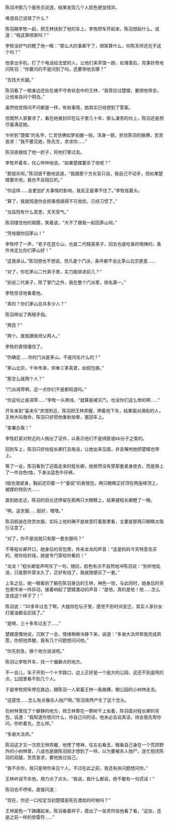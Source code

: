 陈羽冲那几个服务员说道，结果发现几个人脸色更加怪异。

难道自己说错了什么？

陈羽跟李牧一起，把王林扶到了他的车上，李牧把车开起来，陈羽想起什么，说道：“咱这算绑架吗？”

李牧没好气的瞪了他一眼：“那么大的事都干了，绑架算什么，你陈天师还在乎这个吗？”

他拿出手机，打了个电话给法堂的人，让他们来茶馆一趟，处理善后，完事好奇地问陈羽：“你要问的不是问到了吗，还要带他去哪？”

“去找大长腿。”

陈羽看了一眼身边还处在魂不守舍状态中的王林，“我答应过楚蝶，要把他带去，让他亲自问个明白。”

虽然他觉得问不问都是一样，有些事情，她其实已经想到了答案。

但既然人家要求了，看在她被封印在坛子里几十年、那么凄苦的份上，陈羽还是想尽量满足她。

乍听到“楚蝶”的名字，亡灵仿佛如梦初醒一般，浑身一颤，抓住陈羽的胳膊，苦苦哀求：“我不要见她，陈先生，求求你……”

陈羽直接给了他一肘子，将他打晕过去。

李牧开着车，忧心忡忡地说，“如果楚蝶要杀了他呢？”

“那就杀呗。”陈羽很干脆地说道，“我跟那个方长官只说，我自己不动手，但如果楚蝶要杀他，我也不会阻拦的。”

“你这样……会更加扩大事情的影响，我反正是罩不住了。”李牧摇着头。

“算了，我就知道你会把事情搞得不可收拾，已经习惯了。”

“当监院有什么意思，天天受气。”

陈羽搂住他的肩膀，笑着说，“大不了跟我一起回茅山呗。”

“凭啥跟你回茅山！”

李牧哼了一声，“老子在昆仑山，也是二代精英弟子，回去也是吃香的喝辣的，条件肯定比你们茅山好！”

“这我承认。”陈羽想也不想说，但凡是个门派，条件都不会比茅山北宗更差……

“对了，你在茅山二代弟子里，实力能排进前几？”

“别说二代弟子，除了掌门之外，我在整个门派里，排名第一。”

李牧惊讶地看着他。

“真的？你们茅山总共多少人？”

陈羽伸出了两根手指。

“两百？”

“两个。就我跟我师父两人。”

李牧的表情僵住了。

“你确定……你的门派是茅山，不是同名什么的？”

“茅山北宗，千年传承，供奉三茅真君，如假包换。”

“那怎么就两个人？”

“门派凋零啊，这一点你们不是都知道吗。”

“你这何止是凋零……”李牧一头黑线，“就算是被灭门，也没你们这么惨的啊……”

开车来到“喜来乐”宾馆附近，陈羽把王林弄醒，押着他下车，结果面对满街的人，王林大叫救命，陈羽只好把他重新拍晕，塞回车上。

“查署办案！”

李牧赶紧对附近的人掏出了证件，以表示他们不是绑匪或kb分子之类的。

回到车上，陈羽只好给程长卿打去电话，让她出来见面，并且嘱咐她把楚蝶也带上。

等了一会，陈羽看到了迎面走来的程长卿，她居然没有穿那套紧身皮衣，而是换上了一件白色t恤，下身淡蓝色牛仔裤。

t恤也很紧身，胸前还印着一个“委屈”的表情包，两只眼睛正好顶在两座峰顶上，被撑的特别大……

直到她走近，陈羽的目光还停留在那两只大眼睛上，结果被程长卿瞪了一眼。

“啊，这衣服……挺好，嘿嘿。”

陈羽假装在欣赏衣服，实际上他的确不是故意盯着那里看，主要是那两只眼睛太吸引注意了。

“对了，你不是说就只有那一套衣服吗？”

不等程长卿开口，她身后的背包里，传来龙龙的声音：“这是妈妈今天特意去买的，用你给的钱，她是专门穿给你看的！”

“龙龙！”程长卿低声呵斥了一句，随后，脸色有点不自然地冲陈羽说：“别听他乱说，只是那件穿太久了，正好有钱了，我就随便买了一套。”

上车之后，她一眼看到了躺在陈羽身边的王林，神色一惊，与此同时，她身后的背包里传来一阵异动，接着响起了楚蝶激动的声音：“是他，真的是他！他……怎么变成这个样子了！”

陈羽说：“30多年过去了啊，大姐你在坛子里，感觉不到时间变迁，其实人家孙女打酱油都会扣钱了。”

“是啊，三十多年过去了……”

楚蝶感慨地说，沉默了一会，情绪稍微冷静下来，说道：“多谢大法师帮我完成夙愿，你把他弄醒，我有几个问题想问问他。”

“你先别急，换个地方说话吧。”

陈羽让李牧开车，找一个偏僻点的地方。

不一会儿，车子开到一个十字路口，边上正好是一个挺大的公园，这还不到遛弯的点，公园里看不到几个人。

于是李牧把车停在路边，跟陈羽一人架着王林一条胳膊，朝公园的小树林走去。

“这感觉……怎么有点像杀人抛尸啊。”陈羽突然产生了这个念头。

在树林里找了个僻静的地方，把王林靠在一颗树干上坐着，陈羽面对程长卿的背包，说道：“我知道你想问什么，你自己问的话，他未必会说真话，待会我先帮你问，你听着先，怎么样。”

“多谢大法师。”

陈羽这才又一次把王林弄醒，他愣了愣神，往左右看去，眼看自己身在一个荒郊野外的小树林里，八成也是跟陈羽刚才想到了一样，以为要被杀人抛尸，连忙抱住陈羽的双腿，苦苦哀求，要他放过自己。

“我不杀你，我只是带你来见个人，不过在此之前，我还有些问题想问你。”

王林听说不杀他，用力点了点头，“我说，我什么都说，绝不敢有一句谎话！”

陈羽也不啰嗦，直接问道：

“现在，你还一口咬定当初楚蝶是死在渡劫的时候吗？”

王林面色一下踌躇起来，陈羽看着样子，摸出了一张灵符给他看了看，“这张，还是之前一样的惊雷符……”
